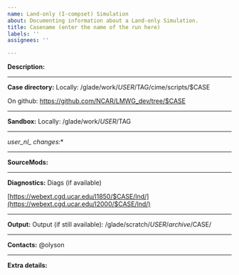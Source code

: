 ```yaml
---
name: Land-only (I-compset) Simulation
about: Documenting information about a Land-only Simulation.
title: Casename (enter the name of the run here)
labels: ''
assignees: ''

---
```


**Description:**

___
**Case directory:**
Locally:
/glade/work/$USER/$TAG/cime/scripts/$CASE

On github:
https://github.com/NCAR/LMWG_dev/tree/$CASE
___
**Sandbox:**
Locally:
 /glade/work/$USER/$TAG
 ___
**user_nl_* changes:**

 ___
**SourceMods:**

___
**Diagnostics:**
Diags (if available)

[https://webext.cgd.ucar.edu/I1850/$CASE/lnd/](https://webext.cgd.ucar.edu/I2000/$CASE/lnd/)
___
**Output:**
Output (if still available):
/glade/scratch/$USER/archive/$CASE/
___
**Contacts:**
@olyson
___
**Extra details:**

